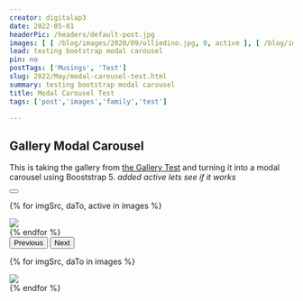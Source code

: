 ```yaml
---
creator: digitalap3
date: 2022-05-01
headerPic: /headers/default-post.jpg
images: [ [ /blog/images/2020/09/olliedino.jpg, 0, active ], [ /blog/images/2020/09/olliedreams.jpg, 1 ], [ /blog/images/2020/09/olliehardlife.jpg, 2 ], [ /blog/images/2020/09/ollieflowers.jpg, 3 ], [ /blog/images/2020/09/olliehat.jpg, 4 ], [ /blog/images/2020/09/lowridersleeps.jpg, 5 ] ]
lead: testing bootstrap modal carousel
pin: no
postTags: ['Musings', 'Test']
slug: 2022/May/modal-carousel-test.html
summary: testing bootstrap modal carousel
title: Modal Carousel Test
tags: ['post','images','family','test']

---
```

## Gallery Modal Carousel

This is taking the gallery from [the Gallery Test](/2022/April/gallery-test.html) and turning it into a modal carousel using Booststrap 5. *added active lets see if it works*

<div class="modal fade" id="exampleModal" tabindex="-1" role="dialog" aria-hidden="true">
  <div class="modal-dialog" role="document">
   <div class="modal-content">
   <div class="modal-header">
     <button type="button" class="btn-close position-absolute top-5 start-50" data-bs-dismiss="modal" aria-label="Close"></button>
   </div>  
   <div class="modal-body">

   <div id="carouselExample" class="carousel slide" data-bs-interval="false">
   <div class="carousel-inner">

  {% for imgSrc, daTo, active in images %}
   <div class="carousel-item {{ active }}">
   <img class="d-block img-fluid" src="{{ imgSrc | safe }}">
   </div>
 {% endfor %}

   </div>
   </div>
  </div>
  <button class="carousel-control-prev" type="button" data-bs-target="#carouselExample" data-bs-slide="prev">
    <span class="carousel-control-prev-icon" style="position: absolute;bottom: 40px; left: 20px;" aria-hidden="true"></span>
    <span class="visually-hidden">Previous</span>
  </button>
  <button class="carousel-control-next" type="button" data-bs-target="#carouselExample" data-bs-slide="next">
    <span class="carousel-control-next-icon"style="position: absolute;bottom: 40px; right: 20px; aria-hidden="true"></span>
    <span class="visually-hidden">Next</span>
  </button>
   </div>
  </div>
</div>

<div class="row d-flex justify-content-center" id="gallery" data-bs-toggle="modal" data-bs-target="#exampleModal">

  {% for imgSrc, daTo in images %}
  <div class="col-12 col-sm-6 col-lg-3">
   <img class="img-fluid border border-info border-4 rounded mt-2 mb-2" src="{{ imgSrc | safe }}" data-bs-target="#carouselExample" data-bs-slide-to="{{ daTo }}">
  </div>
  {% endfor %}

</div>
